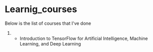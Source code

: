 # Learnig_courses

Below is the list of courses that I've done

1. - Introduction to TensorFlow for Artificial Intelligence, Machine Learning, and Deep Learning
